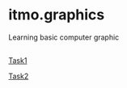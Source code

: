 # itmo.graphics
Learning basic computer graphic
##
[Task1](https://github.com/mrskycriper/itmo.graphics.sem02/tree/master/lab01)

[Task2](https://github.com/mrskycriper/itmo.graphics.sem02/tree/master/lab02)
